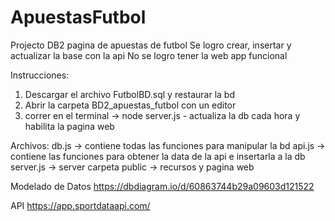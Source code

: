 # ApuestasFutbol
Projecto DB2 pagina de apuestas de futbol
Se logro crear, insertar y actualizar la base con la api
No se logro tener la web app funcional

Instrucciones:
1. Descargar el archivo FutbolBD.sql y restaurar la bd
2. Abrir la carpeta BD2_apuestas_futbol con un editor
3. correr en el terminal -> node server.js  - actualiza la db cada hora y habilita la pagina web

Archivos:
db.js    -> contiene todas las funciones para manipular la bd
api.js   -> contiene las funciones para obtener la data de la api e insertarla a la db
server.js -> server
carpeta public -> recursos y pagina web

Modelado de Datos
https://dbdiagram.io/d/60863744b29a09603d121522

API
https://app.sportdataapi.com/
